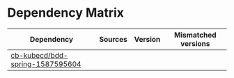 # Dependency Matrix

Dependency | Sources | Version | Mismatched versions
---------- | ------- | ------- | -------------------
[cb-kubecd/bdd-spring-1587595604](https://github.com/cb-kubecd/bdd-spring-1587595604.git) |  | []() | 
